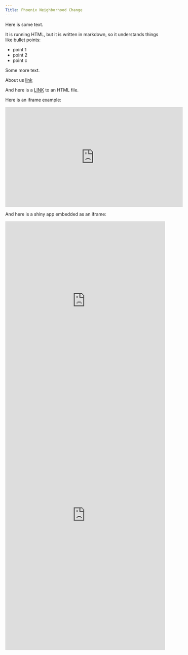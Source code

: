 ```yaml
---
Title: Phoenix Neighborhood Change
---
```



Here is some text.

It is running HTML, but it is written in markdown, so it understands things like bullet points:

* point 1  
* point 2  
* point c  

Some more text. 

About us [link](about.html)

And here is a [LINK](data-steps.html) to an HTML file.

Here is an iframe example:

<iframe width="560" height="315" src="https://www.youtube.com/embed/7P4c70uiMjE" frameborder="0" allow="accelerometer; autoplay; encrypted-media; gyroscope; picture-in-picture" allowfullscreen></iframe>

And here is a shiny app embedded as an iframe:

<iframe src="http://walkerke.shinyapps.io/tigris-zip-income" width = "100%" height = "500" scrolling="no" frameborder="0"></iframe>


  

<iframe src="https://walkerke.shinyapps.io/tigris-zip-income/" style="border: none; width: 100%; height: 850px" frameborder="0"></iframe>

  




